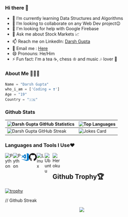 ### Hi there 👋

- 🌱 I’m currently learning Data Structures and Algorithms 
- 👯 I’m looking to collaborate on any Web Dev project😉
- 🤔 I'm looking for help with Google Firebase
- 💬 Ask me about Stock Markets 📈
- 📫 Reach me on LinkedIn: [Darsh Gupta](https://www.linkedin.com/in/darsh-gupta-1910/)
- 📧 Email me : [Here](mailto:darsh.gupta2020@vitstudent.ac.in)
- 😄 Pronouns: He/Him
- ⚡ Fun fact: I'm a tea ☕, chess ♔  and music 🎶 lover 💖


### About Me 🙋🏻‍♂️
```python
Name = "Darsh Gupta"
who_i_am = ['Coding = ❣️']
Age = "19"
Country = "🇮🇳"
```

### Github Stats
| ![Darsh Gupta GitHub Statistics](https://github-readme-stats.vercel.app/api?username=DarshGupta1910&show_icons=true) | ![Top Languages](https://github-readme-stats.vercel.app/api/top-langs/?username=DarshGupta1910) |
| --- | --- |
| ![Darsh Gupta GitHub Streak](https://github-readme-streak-stats.herokuapp.com/?user=DarshGupta1910) | ![Jokes Card](https://readme-jokes.vercel.app/api) |

### Languages and Tools I Use❤️
[<img align="left" alt="Python" width="26px" src="https://upload.wikimedia.org/wikipedia/commons/thumb/c/c3/Python-logo-notext.svg/600px-Python-logo-notext.svg.png" />](https://python.org/)
[<img align="left" alt="Python" width="26px" src="https://www.google.com/search?q=C%2B%2B+logo&sxsrf=ALeKk02SAUsrWwsXQJyk9IeRslFnEzUe4A:1621245543730&source=lnms&tbm=isch&sa=X&ved=2ahUKEwjcwuilutDwAhVOILcAHfltB3IQ_AUoAXoECAEQAw&biw=1536&bih=731#imgrc=sf2z5l42mIzFoM" />](https://python.org/)
[<img align="left" alt="Visual Studio Code" width="26px" src="https://raw.githubusercontent.com/github/explore/80688e429a7d4ef2fca1e82350fe8e3517d3494d/topics/visual-studio-code/visual-studio-code.png" />](https://code.visualstudio.com/)
[<img align="left" alt="GitHub" width="26px" src="https://raw.githubusercontent.com/github/explore/78df643247d429f6cc873026c0622819ad797942/topics/github/github.png" />](https://git-scm.com/)
[<img align="left" alt="Linux" width="26px" src="https://www.freepnglogos.com/uploads/linux-png/difference-between-linux-and-window-operating-system-3.png" />](https://www.linux.org/)
[<img align="left" alt="Ubuntu" width="26px" src="https://assets.ubuntu.com/v1/29985a98-ubuntu-logo32.png" />](https://www.ubuntu.com)
[<img align="left" alt="Heroku" width="26px" src="https://www.nicepng.com/png/full/223-2233246_heroku-logo-salesforce-heroku.png" />](https://heroku.com/)

<br />
<br />

## Github Trophy🏆
[![trophy](https://github-profile-trophy.vercel.app/?username=DarshGupta1910&theme=onedark)](https://github.com/DarshGupta1910)

// Github Streak 

<p align="center">
    <img src="https://img.shields.io/badge/THANKS%20FOR-VISITING%20❤-red?style=for-the-badge&logo=github"/>
</p>
